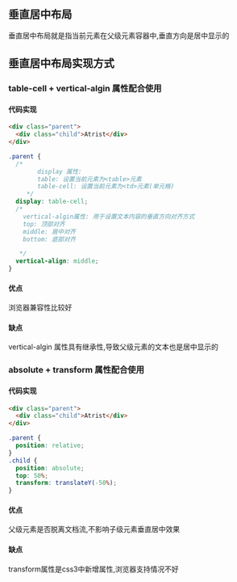 ## 垂直居中布局

垂直居中布局就是指当前元素在父级元素容器中,垂直方向是居中显示的

## 垂直居中布局实现方式

### table-cell + vertical-algin 属性配合使用

#### 代码实现

```html
<div class="parent">
  <div class="child">Atrist</div>
</div>
```

```css
.parent {
  /* 
        display 属性:
        table: 设置当前元素为<table>元素
        table-cell: 设置当前元素为<td>元素(单元格)
     */
  display: table-cell;
  /* 
    vertical-algin属性: 用于设置文本内容的垂直方向对齐方式
    top: 顶部对齐
    middle: 居中对齐
    bottom: 底部对齐

   */
  vertical-align: middle;
}
```

#### 优点

浏览器兼容性比较好

#### 缺点

vertical-algin 属性具有继承性,导致父级元素的文本也是居中显示的

### absolute + transform 属性配合使用

#### 代码实现

```html
<div class="parent">
  <div class="child">Atrist</div>
</div>
```

```css
.parent {
  position: relative;
}
.child {
  position: absolute;
  top: 50%;
  transform: translateY(-50%);
}
```

#### 优点
父级元素是否脱离文档流,不影响子级元素垂直居中效果
#### 缺点
transform属性是css3中新增属性,浏览器支持情况不好